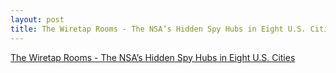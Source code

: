 ```yaml
---
layout: post
title: The Wiretap Rooms - The NSA’s Hidden Spy Hubs in Eight U.S. Cities
---
```


[The Wiretap Rooms - The NSA’s Hidden Spy Hubs in Eight U.S. Cities](https://theintercept.com/2018/06/25/att-internet-nsa-spy-hubs/)
